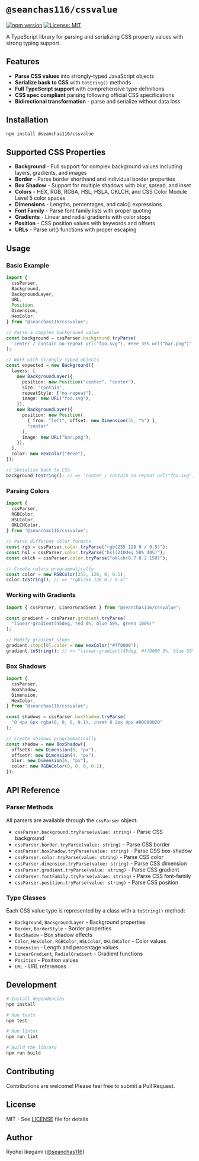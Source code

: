 # `@seanchas116/cssvalue`

[![npm version](https://img.shields.io/npm/v/@seanchas116/cssvalue)](https://www.npmjs.com/package/@seanchas116/cssvalue)
[![License: MIT](https://img.shields.io/badge/License-MIT-blue.svg)](https://opensource.org/licenses/MIT)

A TypeScript library for parsing and serializing CSS property values with strong typing support.

## Features

- **Parse CSS values** into strongly-typed JavaScript objects
- **Serialize back to CSS** with `toString()` methods
- **Full TypeScript support** with comprehensive type definitions
- **CSS spec compliant** parsing following official CSS specifications
- **Bidirectional transformation** - parse and serialize without data loss

## Installation

```bash
npm install @seanchas116/cssvalue
```

## Supported CSS Properties

- **Background** - Full support for complex background values including layers, gradients, and images
- **Border** - Parse border shorthand and individual border properties
- **Box Shadow** - Support for multiple shadows with blur, spread, and inset
- **Colors** - HEX, RGB, RGBA, HSL, HSLA, OKLCH, and CSS Color Module Level 5 color spaces
- **Dimensions** - Lengths, percentages, and calc() expressions
- **Font Family** - Parse font family lists with proper quoting
- **Gradients** - Linear and radial gradients with color stops
- **Position** - CSS position values with keywords and offsets
- **URLs** - Parse url() functions with proper escaping

## Usage

### Basic Example

```ts
import {
  cssParser,
  Background,
  BackgroundLayer,
  URL,
  Position,
  Dimension,
  HexColor,
} from "@seanchas116/cssvalue";

// Parse a complex background value
const background = cssParser.background.tryParse(
  'center / contain no-repeat url("foo.svg"), #eee 35% url("bar.png")'
);

// Work with strongly-typed objects
const expected = new Background({
  layers: [
    new BackgroundLayer({
      position: new Position("center", "center"),
      size: "contain",
      repeatStyle: ["no-repeat"],
      image: new URL("foo.svg"),
    }),
    new BackgroundLayer({
      position: new Position(
        { from: "left", offset: new Dimension(35, "%") },
        "center"
      ),
      image: new URL("bar.png"),
    }),
  ],
  color: new HexColor("#eee"),
});

// Serialize back to CSS
background.toString(); // => 'center / contain no-repeat url("foo.svg"), #eee 35% url("bar.png")'
```

### Parsing Colors

```ts
import {
  cssParser,
  RGBColor,
  HSLColor,
  OKLCHColor,
} from "@seanchas116/cssvalue";

// Parse different color formats
const rgb = cssParser.color.tryParse("rgb(255 128 0 / 0.5)");
const hsl = cssParser.color.tryParse("hsl(210deg 50% 40%)");
const oklch = cssParser.color.tryParse("oklch(0.7 0.2 150)");

// Create colors programmatically
const color = new RGBColor(255, 128, 0, 0.5);
color.toString(); // => "rgb(255 128 0 / 0.5)"
```

### Working with Gradients

```ts
import { cssParser, LinearGradient } from "@seanchas116/cssvalue";

const gradient = cssParser.gradient.tryParse(
  "linear-gradient(45deg, red 0%, blue 50%, green 100%)"
);

// Modify gradient stops
gradient.stops[0].color = new HexColor("#ff0000");
gradient.toString(); // => "linear-gradient(45deg, #ff0000 0%, blue 50%, green 100%)"
```

### Box Shadows

```ts
import {
  cssParser,
  BoxShadow,
  Dimension,
  HexColor,
} from "@seanchas116/cssvalue";

const shadows = cssParser.boxShadow.tryParse(
  "0 4px 6px rgba(0, 0, 0, 0.1), inset 0 2px 4px #00000020"
);

// Create shadows programmatically
const shadow = new BoxShadow({
  offsetX: new Dimension(0, "px"),
  offsetY: new Dimension(4, "px"),
  blur: new Dimension(6, "px"),
  color: new RGBAColor(0, 0, 0, 0.1),
});
```

## API Reference

### Parser Methods

All parsers are available through the `cssParser` object:

- `cssParser.background.tryParse(value: string)` - Parse CSS background
- `cssParser.border.tryParse(value: string)` - Parse CSS border
- `cssParser.boxShadow.tryParse(value: string)` - Parse CSS box-shadow
- `cssParser.color.tryParse(value: string)` - Parse CSS color
- `cssParser.dimension.tryParse(value: string)` - Parse CSS dimension
- `cssParser.gradient.tryParse(value: string)` - Parse CSS gradient
- `cssParser.fontFamily.tryParse(value: string)` - Parse CSS font-family
- `cssParser.position.tryParse(value: string)` - Parse CSS position

### Type Classes

Each CSS value type is represented by a class with a `toString()` method:

- `Background`, `BackgroundLayer` - Background properties
- `Border`, `BorderStyle` - Border properties
- `BoxShadow` - Box shadow effects
- `Color`, `HexColor`, `RGBColor`, `HSLColor`, `OKLCHColor` - Color values
- `Dimension` - Length and percentage values
- `LinearGradient`, `RadialGradient` - Gradient functions
- `Position` - Position values
- `URL` - URL references

## Development

```bash
# Install dependencies
npm install

# Run tests
npm test

# Run linter
npm run lint

# Build the library
npm run build
```

## Contributing

Contributions are welcome! Please feel free to submit a Pull Request.

## License

MIT - See [LICENSE](LICENSE) file for details

## Author

Ryohei Ikegami ([@seanchas116](https://github.com/seanchas116))
